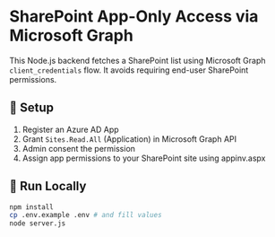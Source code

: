 # SharePoint App-Only Access via Microsoft Graph

This Node.js backend fetches a SharePoint list using Microsoft Graph `client_credentials` flow. It avoids requiring end-user SharePoint permissions.

## 🔧 Setup

1. Register an Azure AD App
2. Grant `Sites.Read.All` (Application) in Microsoft Graph API
3. Admin consent the permission
4. Assign app permissions to your SharePoint site using appinv.aspx

## 🧪 Run Locally

```bash
npm install
cp .env.example .env # and fill values
node server.js
